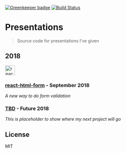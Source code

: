 [![Greenkeeper badge](https://badges.greenkeeper.io/ewolfe/presentations.svg)](https://greenkeeper.io/)
[![Build Status](https://travis-ci.org/ewolfe/presentations.svg?branch=master)](https://travis-ci.org/ewolfe/presentations)

# Presentations

> Source code for presentations I’ve given

## 2018

<img height="32px" src="https://github.com/ewolfe/react-html-form/raw/master/assets/logo.jpg" alt="react-html-form" />

### [react-html-form](https://ewolfe.github.io/presentations/react-html-form) - September 2018


_A new way to do form validation_

### [TBD](#) - Future 2018

_This is placeholder to show where my next project will go_

## License

MIT
